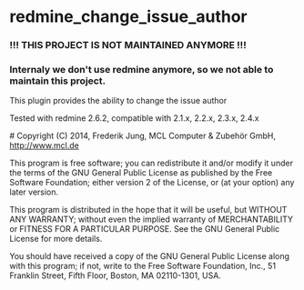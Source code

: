 redmine_change_issue_author
===========================

### !!! THIS PROJECT IS NOT MAINTAINED ANYMORE !!!
### Internaly we don't use redmine anymore, so we not able to maintain this project.

This plugin provides the ability to change the issue author

Tested with redmine 2.6.2, compatible with 2.1.x, 2.2.x, 2.3.x, 2.4.x


\# Copyright (C) 2014, Frederik Jung, MCL Computer & Zubehör GmbH,  http://www.mcl.de

This program is free software; you can redistribute it and/or
modify it under the terms of the GNU General Public License
as published by the Free Software Foundation; either version 2
of the License, or (at your option) any later version.

This program is distributed in the hope that it will be useful,
but WITHOUT ANY WARRANTY; without even the implied warranty of
MERCHANTABILITY or FITNESS FOR A PARTICULAR PURPOSE.  See the
GNU General Public License for more details.

You should have received a copy of the GNU General Public License
along with this program; if not, write to the Free Software
Foundation, Inc., 51 Franklin Street, Fifth Floor, Boston, MA  02110-1301, USA.
